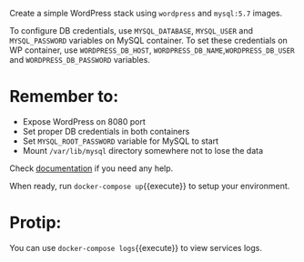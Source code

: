 Create a simple WordPress stack using `wordpress` and `mysql:5.7` images.

To configure DB credentials, use `MYSQL_DATABASE`, `MYSQL_USER` and `MYSQL_PASSWORD` variables on MySQL container.
To set these credentials on WP container, use `WORDPRESS_DB_HOST`, `WORDPRESS_DB_NAME`,`WORDPRESS_DB_USER` and `WORDPRESS_DB_PASSWORD` variables. 


# Remember to:
* Expose WordPress on 8080 port
* Set proper DB credentials in both containers
* Set `MYSQL_ROOT_PASSWORD` variable for MySQL to start
* Mount `/var/lib/mysql` directory somewhere not to lose the data

Check [documentation](https://docs.docker.com/compose/compose-file/) if you need any help.

When ready, run `docker-compose up`{{execute}} to setup your environment.

# Protip:
You can use `docker-compose logs`{{execute}} to view services logs.
